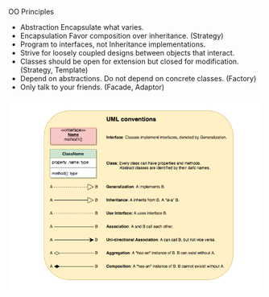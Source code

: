 OO Principles
* Abstraction Encapsulate what varies. 
* Encapsulation Favor composition over inheritance. (Strategy) 
* Program to interfaces, not Inheritance implementations.
* Strive for loosely coupled designs between objects that interact.
* Classes should be open for extension but closed for modification. (Strategy, Template) 
* Depend on abstractions. Do not depend on concrete classes. (Factory)
* Only talk to your friends. (Facade, Adaptor)

![UML](/UML.png)


